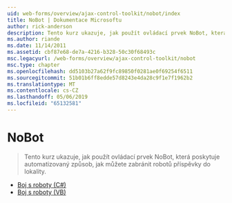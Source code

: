 ```yaml
---
uid: web-forms/overview/ajax-control-toolkit/nobot/index
title: NoBot | Dokumentace Microsoftu
author: rick-anderson
description: Tento kurz ukazuje, jak použít ovládací prvek NoBot, která poskytuje automatizovaný způsob, jak můžete zabránit robotů příspěvky do lokality.
ms.author: riande
ms.date: 11/14/2011
ms.assetid: cbf87e68-de7a-4216-b328-50c30f68493c
msc.legacyurl: /web-forms/overview/ajax-control-toolkit/nobot
msc.type: chapter
ms.openlocfilehash: dd5103b27a62f9fc89850f0281ae0f69254f6511
ms.sourcegitcommit: 51b01b6ff8edde57d8243e4da28c9f1e7f1962b2
ms.translationtype: MT
ms.contentlocale: cs-CZ
ms.lasthandoff: 05/06/2019
ms.locfileid: "65132581"
---
```

# <a name="nobot"></a>NoBot

> Tento kurz ukazuje, jak použít ovládací prvek NoBot, která poskytuje automatizovaný způsob, jak můžete zabránit robotů příspěvky do lokality.

- [Boj s roboty (C#)](fighting-bots-cs.md)
- [Boj s roboty (VB)](fighting-bots-vb.md)
